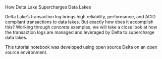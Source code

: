 How Delta Lake Supercharges Data Lakes

Delta Lake’s transaction log brings high reliability, performance, and ACID compliant transactions to data lakes. But exactly how does it accomplish this? Working through concrete examples, we will take a close look at how the transaction logs are managed and leveraged by Delta to supercharge data lakes.

This tutorial notebook was developed using open source Delta on an open source environment.
